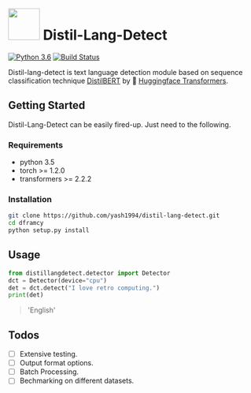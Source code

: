 # <img src="https://i.imgur.com/ALMguVt.png" width="64px" height="64px"/> Distil-Lang-Detect

[![Python 3.6](https://img.shields.io/badge/python-3.6-blue.svg)](https://www.python.org/downloads/release/python-360/) [![Build Status](https://travis-ci.org/yash1994/distil-lang-detect.svg?branch=master)](https://travis-ci.org/yash1994/distil-lang-detect)

Distil-lang-detect is text language detection module based on sequence classification technique [DistilBERT](https://github.com/huggingface/transformers/tree/master/examples/distillation) by 🤗 [Huggingface Transformers](https://github.com/huggingface/transformers).

## Getting Started

Distil-Lang-Detect can be easily fired-up. Just need to the following.

### Requirements

* python 3.5
* torch >= 1.2.0
* transformers >= 2.2.2

### Installation

```bash
git clone https://github.com/yash1994/distil-lang-detect.git
cd dframcy
python setup.py install
```

## Usage

```python
from distillangdetect.detector import Detector
dct = Detector(device="cpu")
det = dct.detect("I love retro computing.")
print(det)
```

>'English'

## Todos

* [ ] Extensive testing.
* [ ] Output format options.
* [ ] Batch Processing.
* [ ] Bechmarking on different datasets.
